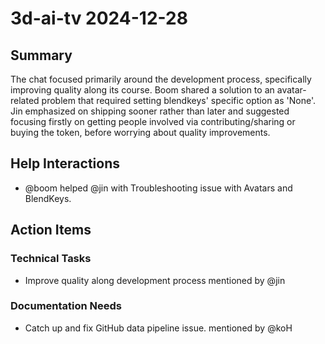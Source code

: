 # 3d-ai-tv 2024-12-28

## Summary
The chat focused primarily around the development process, specifically improving quality along its course. Boom shared a solution to an avatar-related problem that required setting blendkeys' specific option as 'None'. Jin emphasized on shipping sooner rather than later and suggested focusing firstly on getting people involved via contributing/sharing or buying the token, before worrying about quality improvements.

## Help Interactions
- @boom helped @jin with Troubleshooting issue with Avatars and BlendKeys.

## Action Items

### Technical Tasks
- Improve quality along development process mentioned by @jin

### Documentation Needs
- Catch up and fix GitHub data pipeline issue. mentioned by @koH